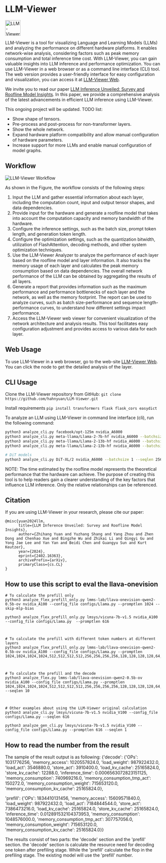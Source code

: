 # LLM-Viewer

<img src="figs/eye.png" alt="LLM-Viewer" width="50"/>


LLM-Viewer is a tool for visualizing Language and Learning Models (LLMs) and analyzing the performance on different hardware platforms. It enables network-wise analysis, considering factors such as peak memory consumption and total inference time cost. With LLM-Viewer, you can gain valuable insights into LLM inference and performance optimization.
You can use LLM-Viewer in a web browser or as a command line interface (CLI) tool. The web version provides a user-friendly interface for easy configuration and visualization, you can access it at [LLM-Viewer Web](http://llm-viewer.com).

We invite you to read our paper [LLM Inference Unveiled: Survey and Roofline Model Insights](https://arxiv.org/pdf/2402.16363.pdf).
In this paper, we provide a comprehensive analysis of the latest advancements in efficient LLM inference using LLM-Viewer. 

This ongoing project will be updated. TODO list:
- Show shape of tensors.
- Pre-process and post-process for non-transformer layers.
- Show the whole network.
- Expand hardware platform compatibility and allow manual configuration of hardware parameters.
- Increase support for more LLMs and enable manual configuration of model graphs.

## Workflow

![LLM-Viewer Workflow](figs/workflow.svg)

As shown in the Figure, the workflow consists of the following steps:

1. Input the LLM and gather essential information about each layer, including the computation count, input and output tensor shapes, and data dependencies.
2. Provide input for the hardware and generate a roofline model that takes into account the computation capacity and memory bandwidth of the hardware.
3. Configure the inference settings, such as the batch size, prompt token length, and generation token length.
4. Configure the optimization settings, such as the quantization bitwidth, utilization of FlashAttention, decoding methods, and other system optimization techniques.
5. Use the LLM-Viewer Analyzer to analyze the performance of each layer based on the roofline model and layer information. It also tracks the memory usage of each layer and calculates the peak memory consumption based on data dependencies. The overall network performance of the LLM can be obtained by aggregating the results of all layers.
6. Generate a report that provides information such as the maximum performance and performance bottlenecks of each layer and the network, as well as the memory footprint. The report can be used to analyze curves, such as batch size-performance and sequence length-performance curves, to understand how different settings impact performance.
7. Access the LLM-Viewer web viewer for convenient visualization of the network architecture and analysis results. This tool facilitates easy configuration adjustment and provides access to various data for each layer.

## Web Usage

To use LLM-Viewer in a web browser, go to the web-site [LLM-Viewer Web](http://llm-viewer.com).
You can click the node to get the detailed analysis of the layer.

## CLI Usage

Clone the LLM-Viewer repository from GitHub: 
```git clone https://github.com/hahnyuan/LLM-Viewer.git   ```

Install requirements
```pip install transformers flask flask_cors easydict```

To analyze an LLM using LLM-Viewer in command line interface (cli), run the following command:

```bash
python3 analyze_cli.py facebook/opt-125m nvidia_A6000
python3 analyze_cli.py meta-llama/Llama-2-7b-hf nvidia_A6000 --batchsize 1 --seqlen 2048
python3 analyze_cli.py meta-llama/Llama-2-13b-hf nvidia_A6000 --batchsize 16 --seqlen 2048
python3 analyze_cli.py meta-llama/Llama-2-13b-hf nvidia_A6000 --batchsize 1 --seqlen 8192

# DiT models
python3 analyze_cli.py DiT-XL/2 nvidia_A6000 --batchsize 1 --seqlen 256 --source DiT
```

NOTE: The time estimated by the roofline model represents the theoretical performance that the hardware can achieve. 
The purpose of creating this tool is to help readers gain a clearer understanding of the key factors that influence LLM inference. 
Only the relative relationships can be referenced. 

## Citation

If you are using LLM-Viewer in your research, please cite our paper:

```
@misc{yuan2024llm,
      title={LLM Inference Unveiled: Survey and Roofline Model Insights}, 
      author={Zhihang Yuan and Yuzhang Shang and Yang Zhou and Zhen Dong and Chenhao Xue and Bingzhe Wu and Zhikai Li and Qingyi Gu and Yong Jae Lee and Yan Yan and Beidi Chen and Guangyu Sun and Kurt Keutzer},
      year={2024},
      eprint={2402.16363},
      archivePrefix={arXiv},
      primaryClass={cs.CL}
}
```

## How to use this script to eval the llava-onevision
```
# To calculate the prefill only
python3 analyze_flex_prefill_only.py lmms-lab/llava-onevision-qwen2-0.5b-ov nvidia_A100 --config_file configs/Llama.py --promptlen 1024 --skip-mlp-bias

python3 analyze_flex_prefill_only.py lmsys/vicuna-7b-v1.5 nvidia_A100 --config_file configs/Llama.py  --promptlen 616



# To calculate the prefill with different token numbers at different layers
python3 analyze_flex_prefill_only.py lmms-lab/llava-onevision-qwen2-0.5b-ov nvidia_A100 --config_file configs/Llama.py --promptlen 1024,1024,1024,1024,512,512,512,512,256,256,256,256,128,128,128,128,64,64,64,64,32,32,32,32



# To calculate the prefill and the decode
python3 analyze_flex.py lmms-lab/llava-onevision-qwen2-0.5b-ov nvidia_A100 --config_file configs/Llama.py --promptlen 1024,1024,1024,1024,512,512,512,512,256,256,256,256,128,128,128,128,64,64,64,64,32,32,32,32 --seqlen 10



# Other examples about using the LLM-Viewer original calculation
python3 analyze_cli.py lmsys/vicuna-7b-v1.5 nvidia_V100 --config_file configs/Llama.py --seqlen 616

python3 analyze_gen_cli.py lmsys/vicuna-7b-v1.5 nvidia_V100 --config_file configs/Llama.py --promptlen 616 --seqlen 1
```

##  How to read the number from the result 
The sample of the result output is as following:
{'decode': {'OPs': 1031776256, 'memory_access': 1020557824.0, 'load_weight': 987922432.0, 'load_act': 3546880.0, 'store_act': 3910400.0, 'load_kv_cache': 25165824.0, 'store_kv_cache': 12288.0, 'inference_time': 0.0006563072823151125, 'memory_consumption': 740969216.0, 'memory_consumption_tmp_act': 150272.0, 'memory_consumption_weight': 715653120.0, 'memory_consumption_kv_cache': 25165824.0}, 

'prefill': {'OPs': 1834410131456, 'memory_access': 15609571840.0, 'load_weight': 987922432.0, 'load_act': 7184844544.0, 'store_act': 7386473216.0, 'load_kv_cache': 25165824.0, 'store_kv_cache': 25165824.0, 'inference_time': 0.012891532104373953, 'memory_consumption': 1048576000.0, 'memory_consumption_tmp_act': 307757056.0, 'memory_consumption_weight': 715653120.0, 'memory_consumption_kv_cache': 25165824.0}}

The results consist of two parts: the 'decode' section and the 'prefill' section.
the 'decode' section is calculate the resource need for decoding one token after prefiling stage. While the 'prefill' calculate the flop in the prefiling stage. The existing model will use the 'prefill' number.